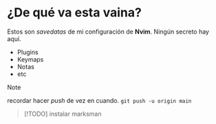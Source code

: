# ¿De qué va esta vaina?
Estos son *savedatas* de mi configuración de **Nvim**. Ningún secreto hay aquí.
- Plugins
- Keymaps
- Notas
- etc

> [!NOTE]
> recordar hacer *push* de vez en cuando.
> `git push -u origin main`

> [!TODO]
> instalar marksman

